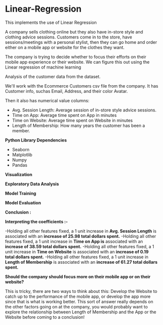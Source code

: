 # Linear-Regression
This implements the use of Linear Regression

A company sells clothing online but they also have in-store style and clothing advice sessions. Customers come in to the store, have sessions/meetings with a personal stylist, then they can go home and order either on a mobile app or website for the clothes they want.

The company is trying to decide whether to focus their efforts on their mobile app experience or their website.
We can figure this out using the Linear regression of machine learning

Analysis of the customer data from the dataset.

We'll work with the Ecommerce Customers csv file from the company. It has Customer info, suchas Email, Address, and their color Avatar. 

Then it also has numerical value columns:

* Avg. Session Length: Average session of in-store style advice sessions.
* Time on App: Average time spent on App in minutes
* Time on Website: Average time spent on Website in minutes
* Length of Membership: How many years the customer has been a member. 

**Python Library Dependencies**

- Seaborn
- Matplotlib
- Numpy
- Pandas

**Visualization**

**Exploratory Data Analysis**

**Model Training**


**Model Evaluation**



**Conclusion :**

           

  **Interpreting the coefficients :-**

-Holding all other features fixed, a 1 unit increase in **Avg. Session Length** is associated with an **increase of 25.98 total dollars spent.**
-Holding all other features fixed, a 1 unit increase in **Time on App is** associated with an **increase of 38.59 total dollars spent.**
-Holding all other features fixed, a 1 unit increase in **Time on Website** is associated with an **increase of 0.19 total dollars spent.**
-Holding all other features fixed, a 1 unit increase in **Length of Membership** is associated with an **increase of 61.27 total dollars spent.**

**Should the company should focus more on their mobile app or on their website?**

This is tricky, there are two ways to think about this: Develop the Website to catch up to the performance of the mobile app, or develop the app more since that is what is working better. This sort of answer really depends on the other factors going on at the company, you would probably want to explore the relationship between Length of Membership and the App or the Website before coming to a conclusion!
      

